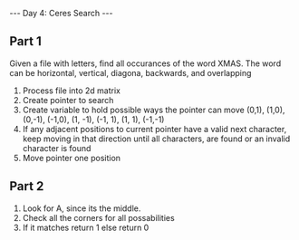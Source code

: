 --- Day 4: Ceres Search ---

Part 1
---
Given a file with letters, find all occurances of the word XMAS. The word can be horizontal, vertical, diagona, backwards, and
overlapping

1. Process file into 2d matrix
2. Create pointer to search
3. Create variable to hold possible ways the pointer can move (0,1), (1,0), (0,-1), (-1,0), (1, -1), (-1, 1), (1, 1), (-1,-1)
4. If any adjacent positions to current pointer have a valid next character, keep moving in that direction until all characters,
    are found or an invalid character is found
5. Move pointer one position

Part 2
---

1. Look for A, since its the middle.
2. Check all the corners for all possabilities
3. If it matches return 1 else return 0
